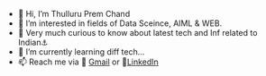 - 👋 Hi, I’m Thulluru Prem Chand
- 👀 I’m interested in fields of Data Sceince, AIML & WEB.
- 🤔 Very much curious to know about latest tech and Inf related to Indian⚓
- 🌱 I’m currently learning diff tech...
- 📫 Reach me via 📩 [Gmail](thulluru.premchand@gmail.com) or 🔗[LinkedIn](https://www.linkedin.com/in/thulluru-prem-chand-74b598195/)

<!---
Prem1098/Prem1098 is a ✨ special ✨ repository because its `README.md` (this file) appears on your GitHub profile.
You can click the Preview link to take a look at your changes.
--->
